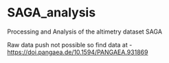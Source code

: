 # SAGA_analysis
Processing and Analysis of the altimetry dataset SAGA


Raw data push not possible so find data at - https://doi.pangaea.de/10.1594/PANGAEA.931869
